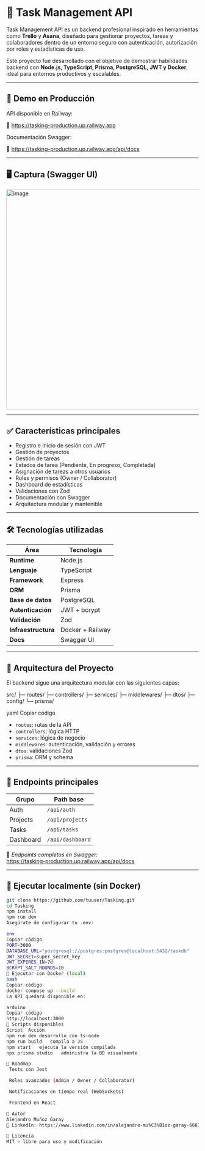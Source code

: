 # 📌 Task Management API

Task Management API es un backend profesional inspirado en herramientas como **Trello** y **Asana**, diseñado para gestionar proyectos, tareas y colaboradores dentro de un entorno seguro con autenticación, autorización por roles y estadísticas de uso.  

Este proyecto fue desarrollado con el objetivo de demostrar habilidades backend con **Node.js, TypeScript, Prisma, PostgreSQL, JWT y Docker**, ideal para entornos productivos y escalables.

---

## 🚀 Demo en Producción

API disponible en Railway:

🔗 https://tasking-production.up.railway.app

Documentación Swagger:

🔗 https://tasking-production.up.railway.app/api/docs

---

## 🖥️ Captura (Swagger UI)

<img width="1102" height="576" alt="image" src="https://github.com/user-attachments/assets/485a7642-3280-4ac5-9590-8c0005ddefee" />

---

## ✅ Características principales

- Registro e inicio de sesión con JWT
- Gestión de proyectos
- Gestión de tareas
- Estados de tarea (Pendiente, En progreso, Completada)
- Asignación de tareas a otros usuarios
- Roles y permisos (Owner / Collaborator)
- Dashboard de estadísticas
- Validaciones con Zod
- Documentación con Swagger
- Arquitectura modular y mantenible

---

## 🛠️ Tecnologías utilizadas

| Área | Tecnología |
|--------|------------|
| **Runtime** | Node.js |
| **Lenguaje** | TypeScript |
| **Framework** | Express |
| **ORM** | Prisma |
| **Base de datos** | PostgreSQL |
| **Autenticación** | JWT + bcrypt |
| **Validación** | Zod |
| **Infraestructura** | Docker + Railway |
| **Docs** | Swagger UI |

---

## 🧱 Arquitectura del Proyecto

El backend sigue una arquitectura modular con las siguientes capas:

src/
├─ routes/
├─ controllers/
├─ services/
├─ middlewares/
├─ dtos/
├─ config/
└─ prisma/

yaml
Copiar código

- `routes`: rutas de la API  
- `controllers`: lógica HTTP  
- `services`: lógica de negocio  
- `middlewares`: autenticación, validación y errores  
- `dtos`: validaciones Zod  
- `prisma`: ORM y schema

---

## 📌 Endpoints principales

| Grupo | Path base |
|---------|----------|
| Auth | `/api/auth` |
| Projects | `/api/projects` |
| Tasks | `/api/tasks` |
| Dashboard | `/api/dashboard` |

📌 *Endpoints completos en Swagger:*  
https://tasking-production.up.railway.app/api/docs

---

## 🧪 Ejecutar localmente (sin Docker)

```bash
git clone https://github.com/tuuser/Tasking.git
cd Tasking
npm install
npm run dev
Asegúrate de configurar tu .env:

env
Copiar código
PORT=3000
DATABASE_URL="postgresql://postgres:postgres@localhost:5432/taskdb"
JWT_SECRET=super_secret_key
JWT_EXPIRES_IN=7d
BCRYPT_SALT_ROUNDS=10
🐳 Ejecutar con Docker (local)
bash
Copiar código
docker compose up --build
La API quedará disponible en:

arduino
Copiar código
http://localhost:3000
🔧 Scripts disponibles
Script	Acción
npm run dev	desarrollo con ts-node
npm run build	compila a JS
npm start	ejecuta la versión compilada
npx prisma studio	administra la BD visualmente

🧭 Roadmap
 Tests con Jest

 Roles avanzados (Admin / Owner / Collaborator)

 Notificaciones en tiempo real (WebSockets)

 Frontend en React

👤 Autor
Alejandro Muñoz Garay
🔗 LinkedIn: https://www.linkedin.com/in/alejandro-mu%C3%B1oz-garay-668324347/

📄 Licencia
MIT — libre para uso y modificación
